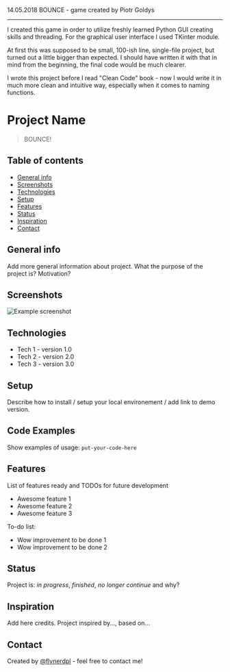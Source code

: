 14.05.2018
BOUNCE - game created by Piotr Goldys
___________________________________________


I created this game in order to utilize freshly learned Python GUI creating skills and threading.
For the graphical user interface I used TKinter module.


At first this was supposed to be small, 100-ish line, single-file project, but turned out a little bigger than expected.
I should have written it with that in mind from the beginning, the final code would be much clearer.

I wrote this project before I read "Clean Code" book - now I would write it in much more clean and intuitive way, 
especially when it comes to naming functions.


# Project Name
> BOUNCE!

## Table of contents
* [General info](#general-info)
* [Screenshots](#screenshots)
* [Technologies](#technologies)
* [Setup](#setup)
* [Features](#features)
* [Status](#status)
* [Inspiration](#inspiration)
* [Contact](#contact)

## General info
Add more general information about project. What the purpose of the project is? Motivation?

## Screenshots
![Example screenshot](./img/screenshot.png)

## Technologies
* Tech 1 - version 1.0
* Tech 2 - version 2.0
* Tech 3 - version 3.0

## Setup
Describe how to install / setup your local environement / add link to demo version.

## Code Examples
Show examples of usage:
`put-your-code-here`

## Features
List of features ready and TODOs for future development
* Awesome feature 1
* Awesome feature 2
* Awesome feature 3

To-do list:
* Wow improvement to be done 1
* Wow improvement to be done 2

## Status
Project is: _in progress_, _finished_, _no longer continue_ and why?

## Inspiration
Add here credits. Project inspired by..., based on...

## Contact
Created by [@flynerdpl](https://www.flynerd.pl/) - feel free to contact me!
